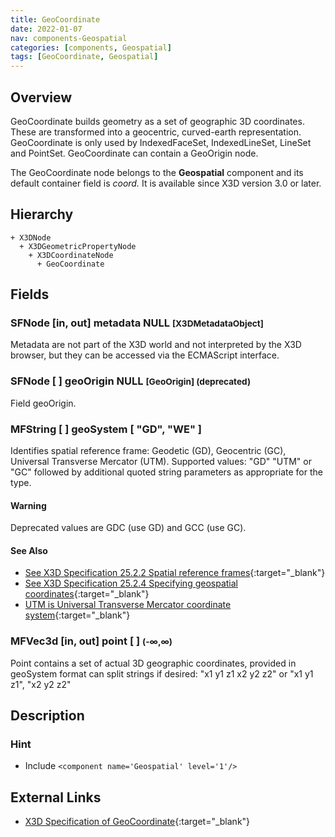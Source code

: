 ```yaml
---
title: GeoCoordinate
date: 2022-01-07
nav: components-Geospatial
categories: [components, Geospatial]
tags: [GeoCoordinate, Geospatial]
---
```

<style>
.post h3 {
  word-spacing: 0.2em;
}
</style>

## Overview

GeoCoordinate builds geometry as a set of geographic 3D coordinates. These are transformed into a geocentric, curved-earth representation. GeoCoordinate is only used by IndexedFaceSet, IndexedLineSet, LineSet and PointSet. GeoCoordinate can contain a GeoOrigin node.

The GeoCoordinate node belongs to the **Geospatial** component and its default container field is *coord.* It is available since X3D version 3.0 or later.

## Hierarchy

```
+ X3DNode
  + X3DGeometricPropertyNode
    + X3DCoordinateNode
      + GeoCoordinate
```

## Fields

### SFNode [in, out] **metadata** NULL <small>[X3DMetadataObject]</small>

Metadata are not part of the X3D world and not interpreted by the X3D browser, but they can be accessed via the ECMAScript interface.

### SFNode [ ] **geoOrigin** NULL <small>[GeoOrigin] (deprecated)</small>

Field geoOrigin.

### MFString [ ] **geoSystem** [ "GD", "WE" ]

Identifies spatial reference frame: Geodetic (GD), Geocentric (GC), Universal Transverse Mercator (UTM). Supported values: "GD" "UTM" or "GC" followed by additional quoted string parameters as appropriate for the type.

#### Warning

Deprecated values are GDC (use GD) and GCC (use GC).

#### See Also

- [See X3D Specification 25.2.2 Spatial reference frames](https://www.web3d.org/documents/specifications/19775-1/V4.0/Part01/components/geospatial.html#Spatialreferenceframes){:target="_blank"}
- [See X3D Specification 25.2.4 Specifying geospatial coordinates](https://www.web3d.org/documents/specifications/19775-1/V4.0/Part01/components/geospatial.html#Specifyinggeospatialcoords){:target="_blank"}
- [UTM is Universal Transverse Mercator coordinate system](https://en.wikipedia.org/wiki/Universal_Transverse_Mercator_coordinate_system){:target="_blank"}

### MFVec3d [in, out] **point** [ ] <small>(-∞,∞)</small>

Point contains a set of actual 3D geographic coordinates, provided in geoSystem format can split strings if desired: "x1 y1 z1 x2 y2 z2" or "x1 y1 z1", "x2 y2 z2"

## Description

### Hint

- Include `<component name='Geospatial' level='1'/>`

## External Links

- [X3D Specification of GeoCoordinate](https://www.web3d.org/documents/specifications/19775-1/V4.0/Part01/components/geospatial.html#GeoCoordinate){:target="_blank"}
